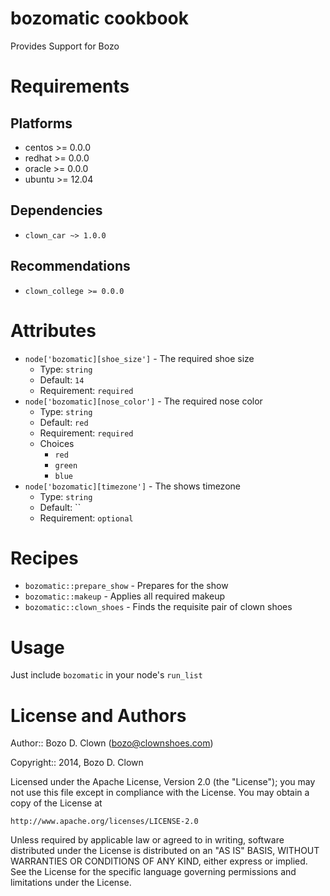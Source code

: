 # bozomatic cookbook

Provides Support for Bozo

# Requirements

## Platforms

* centos >= 0.0.0
* redhat >= 0.0.0
* oracle >= 0.0.0
* ubuntu >= 12.04

## Dependencies

* `clown_car ~> 1.0.0`

## Recommendations

* `clown_college >= 0.0.0`

# Attributes

* `node['bozomatic][shoe_size']` - The required shoe size
  * Type: `string`
  * Default: `14`
  * Requirement: `required`
* `node['bozomatic][nose_color']` - The required nose color
  * Type: `string`
  * Default: `red`
  * Requirement: `required`
  * Choices
    * `red`
    * `green`
    * `blue`
* `node['bozomatic][timezone']` - The shows timezone
  * Type: `string`
  * Default: ``
  * Requirement: `optional`

# Recipes

* `bozomatic::prepare_show` - Prepares for the show
* `bozomatic::makeup` - Applies all required makeup
* `bozomatic::clown_shoes` - Finds the requisite pair of clown shoes

# Usage

Just include `bozomatic` in your node's `run_list`

# License and Authors

Author:: Bozo D. Clown (<bozo@clownshoes.com>)

Copyright:: 2014, Bozo D. Clown

Licensed under the Apache License, Version 2.0 (the "License");
you may not use this file except in compliance with the License.
You may obtain a copy of the License at

    http://www.apache.org/licenses/LICENSE-2.0

Unless required by applicable law or agreed to in writing, software
distributed under the License is distributed on an "AS IS" BASIS,
WITHOUT WARRANTIES OR CONDITIONS OF ANY KIND, either express or implied.
See the License for the specific language governing permissions and
limitations under the License.
